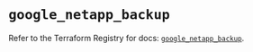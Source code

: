 # `google_netapp_backup`

Refer to the Terraform Registry for docs: [`google_netapp_backup`](https://registry.terraform.io/providers/hashicorp/google/6.36.0/docs/resources/netapp_backup).
